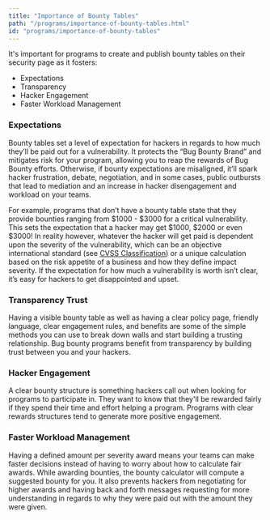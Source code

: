 ```yaml
---
title: "Importance of Bounty Tables"
path: "/programs/importance-of-bounty-tables.html"
id: "programs/importance-of-bounty-tables"
---
```


It's important for programs to create and publish bounty tables on their security page as it fosters:
* Expectations
* Transparency
* Hacker Engagement
* Faster Workload Management

### Expectations

Bounty tables set a level of expectation for hackers in regards to how much they’ll be paid out for a vulnerability. It protects the “Bug Bounty Brand” and mitigates risk for your program, allowing you to reap the rewards of Bug Bounty efforts. Otherwise, if bounty expectations are misaligned, it’ll spark hacker frustration, debate, negotiation, and in some cases, public outbursts that lead to mediation and an increase in hacker disengagement and workload on your teams.

For example, programs that don’t have a bounty table state that they provide bounties ranging from $1000 - $3000 for a critical vulnerability. This sets the expectation that a hacker may get $1000, $2000 or even $3000! In reality however, whatever the hacker will get paid is dependent upon the severity of the vulnerability, which can be an objective international standard (see [CVSS Classification](https://docs.hackerone.com/programs/severity.html)) or a unique calculation based on the risk appetite of a business and how they define impact severity. If the expectation for how much a vulnerability is worth isn’t clear, it’s easy for hackers to get disappointed and upset.


### Transparency Trust

Having a visible bounty table as well as having a clear policy page, friendly language, clear engagement rules, and benefits are some of the simple methods you can use to break down walls and start building a trusting relationship. Bug bounty programs benefit from transparency by building trust between you and your hackers.


### Hacker Engagement

A clear bounty structure is something hackers call out when looking for programs to participate in. They want to know that they'll be rewarded fairly if they spend their time and effort helping a program. Programs with clear rewards structures tend to generate more positive engagement.


### Faster Workload Management

Having a defined amount per severity award means your teams can make faster decisions instead of having to worry about how to calculate fair awards. While awarding bounties, the bounty calculator will compute a suggested bounty for you. It also prevents hackers from negotiating for higher awards and having back and forth messages requesting for more understanding in regards to why they were paid out with the amount they were given.
